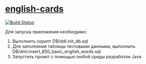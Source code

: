 # [english-cards]
[english-cards]:https://english-cards.herokuapp.com/
[![Build Status](https://travis-ci.org/VictorSamilenko/english-cards.svg?branch=ENCA_test)](https://travis-ci.org/VictorSamilenko/english-cards)

Для запуска приложения необходимо: 
1. Выполнить скрипт DB/ddl.init_db.sql
2. Для заполнения таблицы тестовыми данными, выполнить DB/dml.insert_850_basic_english_words.sql
3. Запустить проект с помощью любой среды разработки Java
